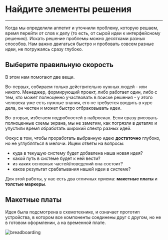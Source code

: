 # Найдите элементы решения

***

Когда мы определили аппетит и уточнили проблему, которую решаем, время перейти от слов к делу (то есть, от сырой идеи к интерфейсному решению). Искать решение проблемы можно десятками разных способов. Нам важно двигаться быстро и пробовать совсем разные идеи, не погружаясь сразу глубоко.

## Выберите правильную скорость

В этом нам помогают две вещи.

Во-первых, собираем только действительно нужных людей - или никого. Менеджер, формирующий проект, либо работает один, либо с тем, кто может полноценно участвовать в поиске решения - у этого человека уже есть нужные знания, его не требуется вводить в курс дела, он честен и может быстро отбраковывать идеи.

Во-вторых, избегаем подробностей в набросках. Если сразу рисовать полноценные схемы экрана, мы не заметим, как погрязли в деталях и упустили время обработать широкий спектр разных идей.

Фокус в том, чтобы проработать выбранную идею **достаточно** глубоко, но не углубляться в мелочи. Ищем ответы на вопросы:

* куда в текущую систему будет добавлена наша новая идея?
* какой путь в системе будет к ней вести?
* из каких основных частей/поведений она состоит?
* каков результат срабатывания нашей идеи в системе?

Для этой работы, у нас есть два отличных приема: **макетные платы** и **толстые маркеры**.

## Макетные платы

Идея была подсмотрена в схемотехнике, и означает прототип устройства, в котором все компоненты соединены друг с другом, но не в готовом оформлении, а на временной плате.

![breadboarding](https://basecamp.com/assets/books/shapeup/1.3/ee_breadboard-f576c579fcb3f3865a3004c9e9e53fd0c97fa14e65a7b81af3ec6fbfe7b31832.png)



